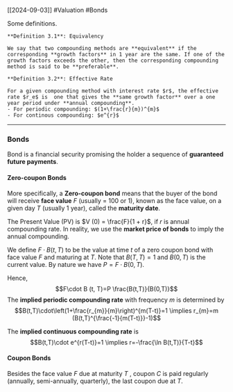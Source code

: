 [[2024-09-03]] #Valuation #Bonds 

Some definitions.

```ad-important
**Definition 3.1**: Equivalency

We say that two compounding methods are **equivalent** if the corresponding **growth factors** in 1 year are the same. If one of the growth factors exceeds the other, then the corresponding compounding method is said to be **preferable**.
```

```ad-important
**Definition 3.2**: Effective Rate

For a given compounding method with interest rate $r$, the effective rate $r_e$ is  one that gives the **same growth factor** over a one year period under **annual compounding**.
- For periodic compounding: $(1+\frac{r}{m})^{m}$
- For continous compounding: $e^{r}$
```

---

### Bonds
Bond is a financial security promising the holder a sequence of **guaranteed future payments**.  

#### Zero-coupon Bonds
More specifically, a **Zero-coupon bond** means that the buyer of the bond will receive **face value** $F$ (usually = 100 or 1), known as the face value, on a given day $T$ (usually 1 year), called the **maturity date**.

The Present Value (PV) is $V (0) = \frac{F}{1 + r}$, if $r$ is annual compounding rate. In reality, we use the **market price of bonds** to imply the annual compounding.

We define $F\cdot B (t, T)$ to be the value at time $t$ of a zero coupon bond with face value $F$ and maturing at $T$. Note that $B(T,T)=1$ and $B(0,T)$ is the current value. By nature we have $P=F\cdot B(0,T)$.

Hence, $$F\cdot B (t, T)=P \frac{B(t,T)}{B(0,T)}$$
The **implied periodic compounding rate** with frequency $m$ is determined by
$$B(t,T)\cdot\left(1+\frac{r_{m}}{m}\right)^{m(T-t)}=1 \implies r_{m}=m (B(t,T)^{\frac{-1}{m(T-t)}}-1)$$

The **implied continuous compounding rate** is
$$B(t,T)\cdot e^{r(T-t)}=1 \implies r=-\frac{\ln B(t,T)}{T-t}$$

#### Coupon Bonds
Besides the face value $F$ due at maturity $T$ , coupon $C$ is paid regularly (annually, semi-annually, quarterly), the last coupon due at $T$.